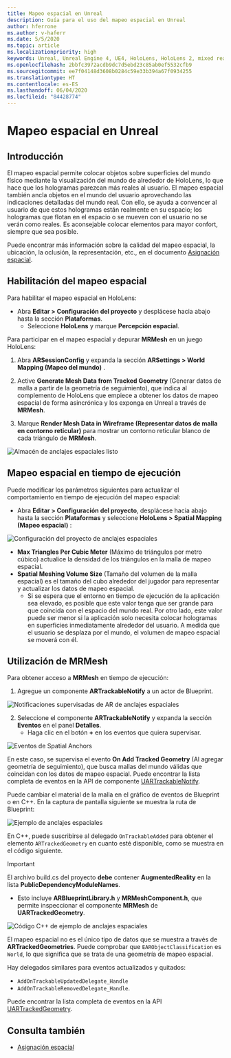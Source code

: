 ```yaml
---
title: Mapeo espacial en Unreal
description: Guía para el uso del mapeo espacial en Unreal
author: hferrone
ms.author: v-haferr
ms.date: 5/5/2020
ms.topic: article
ms.localizationpriority: high
keywords: Unreal, Unreal Engine 4, UE4, HoloLens, HoloLens 2, mixed reality, development, features, documentation, guides, holograms, spatial mapping
ms.openlocfilehash: 2bbfc3972acdb9dc7d5ebd23c85ab0ef5532cfb9
ms.sourcegitcommit: ee7f04148d3608b0284c59e33b394a67f0934255
ms.translationtype: HT
ms.contentlocale: es-ES
ms.lasthandoff: 06/04/2020
ms.locfileid: "84428774"
---
```

# <a name="spatial-mapping-in-unreal"></a>Mapeo espacial en Unreal

## <a name="overview"></a>Introducción
El mapeo espacial permite colocar objetos sobre superficies del mundo físico mediante la visualización del mundo de alrededor de HoloLens, lo que hace que los hologramas parezcan más reales al usuario. El mapeo espacial también ancla objetos en el mundo del usuario aprovechando las indicaciones detalladas del mundo real. Con ello, se ayuda a convencer al usuario de que estos hologramas están realmente en su espacio; los hologramas que flotan en el espacio o se mueven con el usuario no se verán como reales. Es aconsejable colocar elementos para mayor confort, siempre que sea posible.

Puede encontrar más información sobre la calidad del mapeo espacial, la ubicación, la oclusión, la representación, etc., en el documento [Asignación espacial](spatial-mapping.md).

## <a name="enabling-spatial-mapping"></a>Habilitación del mapeo espacial

Para habilitar el mapeo espacial en HoloLens:
- Abra **Editar > Configuración del proyecto** y desplácese hacia abajo hasta la sección **Plataformas**.    
    + Seleccione **HoloLens** y marque **Percepción espacial**.

Para participar en el mapeo espacial y depurar **MRMesh** en un juego HoloLens:
1. Abra **ARSessionConfig** y expanda la sección **ARSettings > World Mapping (Mapeo del mundo)** . 

2. Active **Generate Mesh Data from Tracked Geometry** (Generar datos de malla a partir de la geometría de seguimiento), que indica al complemento de HoloLens que empiece a obtener los datos de mapeo espacial de forma asincrónica y los exponga en Unreal a través de **MRMesh**. 
3. Marque **Render Mesh Data in Wireframe (Representar datos de malla en contorno reticular)** para mostrar un contorno reticular blanco de cada triángulo de **MRMesh**. 

![Almacén de anclajes espaciales listo](images/unreal-spatialmapping-arsettings.PNG)


## <a name="spatial-mapping-at-runtime"></a>Mapeo espacial en tiempo de ejecución
Puede modificar los parámetros siguientes para actualizar el comportamiento en tiempo de ejecución del mapeo espacial:

- Abra **Editar > Configuración del proyecto**, desplácese hacia abajo hasta la sección **Plataformas** y seleccione **HoloLens > Spatial Mapping (Mapeo espacial)** : 

![Configuración del proyecto de anclajes espaciales](images/unreal-spatialmapping-projectsettings.PNG)

- **Max Triangles Per Cubic Meter** (Máximo de triángulos por metro cúbico) actualice la densidad de los triángulos en la malla de mapeo espacial.  
- **Spatial Meshing Volume Size** (Tamaño del volumen de la malla espacial) es el tamaño del cubo alrededor del jugador para representar y actualizar los datos de mapeo espacial.  
    + Si se espera que el entorno en tiempo de ejecución de la aplicación sea elevado, es posible que este valor tenga que ser grande para que coincida con el espacio del mundo real.  Por otro lado, este valor puede ser menor si la aplicación solo necesita colocar hologramas en superficies inmediatamente alrededor del usuario. A medida que el usuario se desplaza por el mundo, el volumen de mapeo espacial se moverá con él. 

## <a name="working-with-mrmesh"></a>Utilización de MRMesh
Para obtener acceso a **MRMesh** en tiempo de ejecución:
1. Agregue un componente **ARTrackableNotify** a un actor de Blueprint. 

![Notificaciones supervisadas de AR de anclajes espaciales](images/unreal-spatialmapping-artrackablenotify.PNG)

2. Seleccione el componente **ARTrackableNotify** y expanda la sección **Eventos** en el panel **Detalles**. 
    - Haga clic en el botón **+** en los eventos que quiera supervisar. 

![Eventos de Spatial Anchors](images/unreal-spatialmapping-events.PNG)

En este caso, se supervisa el evento **On Add Tracked Geometry** (Al agregar geometría de seguimiento), que busca mallas del mundo válidas que coincidan con los datos de mapeo espacial. Puede encontrar la lista completa de eventos en la API de componente [UARTrackableNotify](https://docs.unrealengine.com/API/Runtime/AugmentedReality/UARTrackableNotifyComponent/index.html). 

Puede cambiar el material de la malla en el gráfico de eventos de Blueprint o en C++. En la captura de pantalla siguiente se muestra la ruta de Blueprint: 

![Ejemplo de anclajes espaciales](images/unreal-spatialmapping-example.PNG)

En C++, puede suscribirse al delegado `OnTrackableAdded` para obtener el elemento `ARTrackedGeometry` en cuanto esté disponible, como se muestra en el código siguiente. 

> [!IMPORTANT]
> El archivo build.cs del proyecto **debe** contener **AugmentedReality** en la lista **PublicDependencyModuleNames**.
> - Esto incluye **ARBlueprintLibrary.h** y **MRMeshComponent.h**, que permite inspeccionar el componente **MRMesh** de **UARTrackedGeometry**. 

![Código C++ de ejemplo de anclajes espaciales](images/unreal-spatialmapping-examplecode.PNG)

El mapeo espacial no es el único tipo de datos que se muestra a través de **ARTrackedGeometries**. Puede comprobar que `EARObjectClassification` es `World`, lo que significa que se trata de una geometría de mapeo espacial. 

Hay delegados similares para eventos actualizados y quitados: 
- `AddOnTrackableUpdatedDelegate_Handle` 
- `AddOnTrackableRemovedDelegate_Handle`. 

Puede encontrar la lista completa de eventos en la API [UARTrackedGeometry](https://docs.unrealengine.com/API/Runtime/AugmentedReality/UARTrackedGeometry/index.html).

## <a name="see-also"></a>Consulta también
* [Asignación espacial](spatial-mapping.md)
